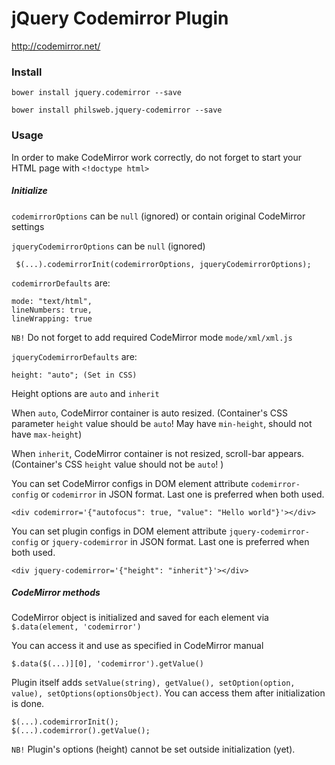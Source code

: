 # jQuery Codemirror Plugin

http://codemirror.net/

### Install

`bower install jquery.codemirror --save`

`bower install philsweb.jquery-codemirror --save`

### Usage

In order to make CodeMirror work correctly, do not forget to start your HTML page with `<!doctype html>`

##### Initialize

`codemirrorOptions` can be `null` (ignored) or contain original CodeMirror settings

`jqueryCodemirrorOptions` can be `null` (ignored)

```
 $(...).codemirrorInit(codemirrorOptions, jqueryCodemirrorOptions);
```

`codemirrorDefaults` are:

```
mode: "text/html",
lineNumbers: true,
lineWrapping: true
```

`NB!` Do not forget to add required CodeMirror mode `mode/xml/xml.js`

`jqueryCodemirrorDefaults` are:

```
height: "auto"; (Set in CSS)
```

Height options are `auto` and `inherit`

When `auto`, CodeMirror container is auto resized. (Container's CSS parameter `height` value should be `auto`! May have `min-height`, should not have `max-height`)

When `inherit`, CodeMirror container is not resized, scroll-bar appears. (Container's CSS `height` value should not be `auto`! )


You can set CodeMirror configs in DOM element attribute `codemirror-config` or `codemirror` in JSON format. Last one is preferred when both used.

``` 
<div codemirror='{"autofocus": true, "value": "Hello world"}'></div>
```

You can set plugin configs in DOM element attribute `jquery-codemirror-config` or `jquery-codemirror` in JSON format. Last one is preferred when both used.

``` 
<div jquery-codemirror='{"height": "inherit"}'></div>
```

##### CodeMirror methods

CodeMirror object is initialized and saved for each element via `$.data(element, 'codemirror')`

You can access it and use as specified in CodeMirror manual

```
$.data($(...)][0], 'codemirror').getValue()
```

Plugin itself adds `setValue(string), getValue(), setOption(option, value), setOptions(optionsObject)`. You can access them after initialization is done.

``` 
$(...).codemirrorInit();
$(...).codemirror().getValue();
```

`NB!` Plugin's options (height) cannot be set outside initialization (yet). 
